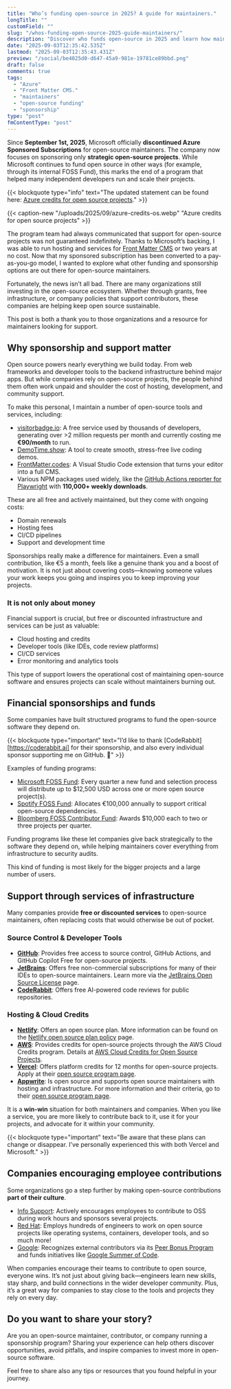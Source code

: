 ```yaml
---
title: "Who’s funding open-source in 2025? A guide for maintainers."
longTitle: ""
customField: ""
slug: "/whos-funding-open-source-2025-guide-maintainers/"
description: "Discover who funds open-source in 2025 and learn how maintainers can secure support for their vital projects."
date: "2025-09-03T12:35:42.535Z"
lastmod: "2025-09-03T12:35:43.431Z"
preview: "/social/be4025d0-d647-45a9-981e-19781ce89bbd.png"
draft: false
comments: true
tags:
  - "Azure"
  - "Front Matter CMS."
  - "maintainers"
  - "open-source funding"
  - "sponsorship"
type: "post"
fmContentType: "post"
---
```


Since **September 1st, 2025**, Microsoft officially **discontinued Azure Sponsored Subscriptions** for open-source maintainers. The company now focuses on sponsoring only **strategic open-source projects**. While Microsoft continues to fund open source in other ways (for example, through its internal FOSS Fund), this marks the end of a program that helped many independent developers run and scale their projects.

{{< blockquote type="info" text="The updated statement can be found here: [Azure credits for open source projects](https://opensource.microsoft.com/azure-credits/)." >}}

{{< caption-new "/uploads/2025/09/azure-credits-os.webp" "Azure credits for open source projects" >}}

The program team had always communicated that support for open-source projects was not guaranteed indefinitely. Thanks to Microsoft’s backing, I was able to run hosting and services for [Front Matter CMS](https://frontmatter.codes) or two years at no cost. Now that my sponsored subscription has been converted to a pay-as-you-go model, I wanted to explore what other funding and sponsorship options are out there for open-source maintainers.

Fortunately, the news isn’t all bad. There are many organizations still investing in the open-source ecosystem. Whether through grants, free infrastructure, or company policies that support contributors, these companies are helping keep open source sustainable.

This post is both a thank you to those organizations and a resource for maintainers looking for support.

## Why sponsorship and support matter

Open source powers nearly everything we build today. From web frameworks and developer tools to the backend infrastructure behind major apps. But while companies rely on open-source projects, the people behind them often work unpaid and shoulder the cost of hosting, development, and community support.

To make this personal, I maintain a number of open-source tools and services, including:

- [visitorbadge.io](https://visitorbadge.io): A free service used by thousands of developers, generating over >2 million requests per month and currently costing me **€90/month** to run.
- [DemoTime.show](https://demotime.show): A tool to create smooth, stress-free live coding demos.
- [FrontMatter.codes](https://frontmatter.codes): A Visual Studio Code extension that turns your editor into a full CMS.
- Various NPM packages used widely, like the [GitHub Actions reporter for Playwright](https://www.npmjs.com/package/@estruyf/github-actions-reporter) with **110,000+ weekly downloads**.

These are all free and actively maintained, but they come with ongoing costs:

- Domain renewals
- Hosting fees
- CI/CD pipelines
- Support and development time

Sponsorships really make a difference for maintainers. Even a small contribution, like €5 a month, feels like a genuine thank you and a boost of motivation. It is not just about covering costs—knowing someone values your work keeps you going and inspires you to keep improving your projects.

### It is not only about money

Financial support is crucial, but free or discounted infrastructure and services can be just as valuable:

- Cloud hosting and credits
- Developer tools (like IDEs, code review platforms)
- CI/CD services
- Error monitoring and analytics tools

This type of support lowers the operational cost of maintaining open-source software and ensures projects can scale without maintainers burning out.

## Financial sponsorships and funds

Some companies have built structured programs to fund the open-source software they depend on.

{{< blockquote type="important" text="I’d like to thank [CodeRabbit][https://coderabbit.ai] for their sponsorship, and also every individual sponsor supporting me on GitHub. 💛" >}}

Examples of funding programs:

- [Microsoft FOSS Fund](https://github.com/microsoft/foss-fund): Every quarter a new fund and selection process will distribute up to $12,500 USD across one or more open source project(s).
- [Spotify FOSS Fund](https://engineering.atspotify.com/2024/11/congratulations-to-the-recipients-of-the-2024-spotify-foss-fund): Allocates €100,000 annually to support critical open-source dependencies.
- [Bloomberg FOSS Contributor Fund](https://www.bloomberg.com/company/stories/celebrating-q1-2025-bloomberg-foss-fund-recipients/): Awards $10,000 each to two or three projects per quarter.

Funding programs like these let companies give back strategically to the software they depend on, while helping maintainers cover everything from infrastructure to security audits.

This kind of funding is most likely for the bigger projects and a large number of users.

## Support through services of infrastructure

Many companies provide **free or discounted services** to open-source maintainers, often replacing costs that would otherwise be out of pocket.

### Source Control & Developer Tools

- **[GitHub](https://github.com/)**: Provides free access to source control, GitHub Actions, and GitHub Copilot Free for open-source projects.
- **[JetBrains](https://www.jetbrains.com)**: Offers free non-commercial subscriptions for many of their IDEs to open-source maintainers. Learn more via the [JetBrains Open Source License](https://www.jetbrains.com/community/opensource/) page.
- **[CodeRabbit](https://coderabbit.ai)**: Offers free AI-powered code reviews for public repositories.

### Hosting & Cloud Credits

- **[Netlify](https://www.netlify.com)**: Offers an open source plan. More information can be found on the [Netlify open source plan policy](https://www.netlify.com/legal/open-source-policy/?utm_source=chatgpt.com) page.
- **[AWS](https://aws.amazon.com)**: Provides credits for open-source projects through the AWS Cloud Credits program. Details at [AWS Cloud Credits for Open Source Projects](https://aws.amazon.com/blogs/opensource/aws-cloud-credits-for-open-source-projects-affirming-our-commitment/).
- **[Vercel](https://vercel.com)**: Offers platform credits for 12 months for open-source projects. Apply at their [open source program page](https://vercel.com/open-source-program).
- **[Appwrite](https://appwrite.io)**: Is open source and supports open source maintainers with hosting and infrastructure. For more information and their criteria, go to their [open source program page](https://appwrite.io/docs/advanced/platform/oss).

It is a **win-win** situation for both maintainers and companies. When you like a service, you are more likely to contribute back to it, use it for your projects, and advocate for it within your community.

{{< blockquote type="important" text="Be aware that these plans can change or disappear. I’ve personally experienced this with both Vercel and Microsoft." >}}

## Companies encouraging employee contributions

Some organizations go a step further by making open-source contributions **part of their culture**.

- [Info Support](https://www.infosupport.com/en/technology/open-source/): Actively encourages employees to contribute to OSS during work hours and sponsors several projects.
- [Red Hat](https://www.redhat.com/en/about/open-source-program-office/contributions): Employs hundreds of engineers to work on open source projects like operating systems, containers, developer tools, and so much more!
- [Google](https://www.google.com): Recognizes external contributors via its [Peer Bonus Program](https://opensource.googleblog.com/2024/06/google-open-source-peer-bonus-program-first-group-2024-recipients.html) and funds initiatives like [Google Summer of Code](https://summerofcode.withgoogle.com/).

When companies encourage their teams to contribute to open source, everyone wins. It’s not just about giving back—engineers learn new skills, stay sharp, and build connections in the wider developer community. Plus, it’s a great way for companies to stay close to the tools and projects they rely on every day.

## Do you want to share your story?

Are you an open-source maintainer, contributor, or company running a sponsorship program? Sharing your experience can help others discover opportunities, avoid pitfalls, and inspire companies to invest more in open-source software.

Feel free to share also any tips or resources that you found helpful in your journey.